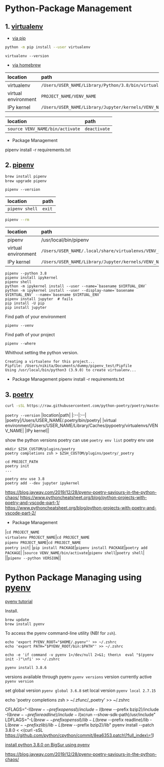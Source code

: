 # Python-Package Management

## 1. [virtualenv](https://virtualenv.pypa.io/en/latest/)
* [via pip](https://pipenv.pypa.io/en/latest/install/#pragmatic-installation-of-pipenv)
```bash
python -m pip install --user virtualenv
```

`virtualenv --version`

* [via homebrew](https://pipenv.pypa.io/en/latest/install/#homebrew-installation-of-pipenv-discouraged)

|location|path|
|:--|:--|
|virtualenv|`/Users/USER_NAME/Library/Python/3.8/bin/virtualenv`|
|virtual environment|`PROJECT_NAME/VENV_NAME`|
|IPy kernel|`/Users/USER_NAME/Library/Jupyter/kernels/VENV_NAME`|


|location|path|
|:--|:--|
|`source VENV_NAME/bin/activate`|`deactivate`|

* Package Management

pipenv install -r requirements.txt


## 2. [pipenv](https://pipenv.pypa.io/en/latest/)
```bash
brew install pipenv
brew upgrade pipenv
```

`pipenv --version`

|location|path|
|:--|:--|
|`pipenv shell`|`exit`|

```zsh
pipenv --rm
```

|location|path|
|:--|:--|
|pipenv|/usr/local/bin/pipenv|
|virtual environment|`/Users/USER_NAME/.local/share/virtualenvs/VENV_NAME`|
|IPy kernel|`/Users/USER_NAME/Library/Jupyter/kernels/VENV_NAME`|

```
pipenv --python 3.8
pipenv install ipykernel
pipenv shell
python -m ipykernel install --user --name=`basename $VIRTUAL_ENV`
python -m ipykernel install --user --display-name=`basename $VIRTUAL_ENV` --name=`basename $VIRTUAL_ENV`
pipenv install jupyter  # fails
pip install -U pip
pip install jupyter
```

Find path of your environment
```
pipenv --venv
```

Find path of your project
```
pipenv --where
```

Whithout setting the python version.
```
Creating a virtualenv for this project...
Pipfile: /Users/nikita/Documents/dummy/pipenv_test/Pipfile
Using /usr/local/bin/python3 (3.9.0) to create virtualenv...
```


* Package Management
pipenv install -r requirements.txt



## 3. [poetry](https://python-poetry.org/)
```bash
curl -sSL https://raw.githubusercontent.com/python-poetry/poetry/master/get-poetry.py | python3
```
`poetry --version`
|location|path|
|:--|:--|
|poetry|/Users/USER_NAME/.poetry/bin/poetry|
|virtual environment|/Users/USER_NAME/Library/Caches/pypoetry/virtualenvs/VENV_NAME|
|IPy kernel||

show the python versions poetry can use
`poetry env list`
poetry env use 

```
mkdir $ZSH_CUSTOM/plugins/poetry
poetry completions zsh > $ZSH_CUSTOM/plugins/poetry/_poetry
```

```
cd PROJECT_PATH
poetry init
...
```

```
poetry env use 3.8
poetry add --dev jupyter ipykernel
```


https://blog.jayway.com/2019/12/28/pyenv-poetry-saviours-in-the-python-chaos/
https://www.pythoncheatsheet.org/blog/python-projects-with-poetry-and-vscode-part-1/
https://www.pythoncheatsheet.org/blog/python-projects-with-poetry-and-vscode-part-2/

* Package Management

|`cd PROJECT_NAME`<br>`virtualenv PROJECT_NAME`|`cd PROJECT_NAME`<br>`pipenv PROJECT_NAME`|`cd PROJECT_NAME`<br>`poetry init`|
|`pip install PACKAGE`|`pipenv install PACKAGE`|`poetry add PACKAGE`|
|`source VENV_NAME/bin/activate`|`pipenv shell`|`poetry shell`|
||`pipenv --python VERSION`||



# Python Package Managing using [pyenv](https://github.com/pyenv/pyenv)

[pyenv tutorial](https://realpython.com/intro-to-pyenv/)

Install.
```
brew update
brew install pyenv
```

To access the pyenv command-line utility (NB! for `zsh`).
```
echo 'export PYENV_ROOT="$HOME/.pyenv"' >> ~/.zshrc
echo 'export PATH="$PYENV_ROOT/bin:$PATH"' >> ~/.zshrc
```

```
echo -e 'if command -v pyenv 1>/dev/null 2>&1; then\n  eval "$(pyenv init -)"\nfi' >> ~/.zshrc
```

```
pyenv install 3.8.6
```
versions available through pyenv
`pyenv versions`
version currently active
`pyenv version`


set global version
`pyenv global 3.6.8`
set local version
`pyenv local 2.7.15`


echo 'poetry completions zsh > ~/.zfunc/_poetry' >> ~/.zshrc

CFLAGS="-I$(brew --prefix openssl)/include -I$(brew --prefix bzip2)/include -I$(brew --prefix readline)/include -I$(xcrun --show-sdk-path)/usr/include" LDFLAGS="-L$(brew --prefix openssl)/lib -L$(brew --prefix readline)/lib -L$(brew --prefix zlib)/lib -L$(brew --prefix bzip2)/lib" pyenv install --patch 3.8.0 < <(curl -sSL https://github.com/python/cpython/commit/8ea6353.patch\?full_index\=1)


[install python 3.8.0 on BigSur using pyenv](https://dev.to/kojikanao/install-python-3-8-0-via-pyenv-on-bigsur-4oee)

https://blog.jayway.com/2019/12/28/pyenv-poetry-saviours-in-the-python-chaos/